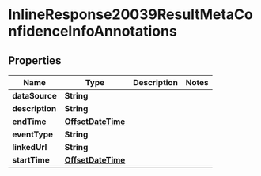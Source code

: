 # InlineResponse20039ResultMetaConfidenceInfoAnnotations

## Properties
Name | Type | Description | Notes
------------ | ------------- | ------------- | -------------
**dataSource** | **String** |  | 
**description** | **String** |  | 
**endTime** | [**OffsetDateTime**](OffsetDateTime.md) |  | 
**eventType** | **String** |  | 
**linkedUrl** | **String** |  | 
**startTime** | [**OffsetDateTime**](OffsetDateTime.md) |  | 
